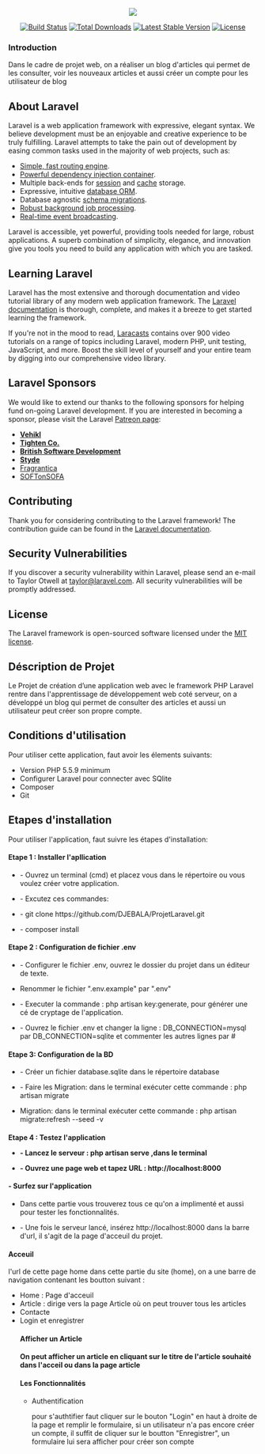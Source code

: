 
<p align="center"><img src="https://laravel.com/assets/img/components/logo-laravel.svg"></p>

<p align="center">
<a href="https://travis-ci.org/laravel/framework"><img src="https://travis-ci.org/laravel/framework.svg" alt="Build Status"></a>
<a href="https://packagist.org/packages/laravel/framework"><img src="https://poser.pugx.org/laravel/framework/d/total.svg" alt="Total Downloads"></a>
<a href="https://packagist.org/packages/laravel/framework"><img src="https://poser.pugx.org/laravel/framework/v/stable.svg" alt="Latest Stable Version"></a>
<a href="https://packagist.org/packages/laravel/framework"><img src="https://poser.pugx.org/laravel/framework/license.svg" alt="License"></a>
</p>
<h3>Introduction </h3>
<p> Dans le cadre de projet web, on a réaliser un blog d'articles qui permet de les consulter, voir les nouveaux articles et aussi créer un compte pour les utilisateur de blog </p>

## About Laravel

Laravel is a web application framework with expressive, elegant syntax. We believe development must be an enjoyable and creative experience to be truly fulfilling. Laravel attempts to take the pain out of development by easing common tasks used in the majority of web projects, such as:

- [Simple, fast routing engine](https://laravel.com/docs/routing).
- [Powerful dependency injection container](https://laravel.com/docs/container).
- Multiple back-ends for [session](https://laravel.com/docs/session) and [cache](https://laravel.com/docs/cache) storage.
- Expressive, intuitive [database ORM](https://laravel.com/docs/eloquent).
- Database agnostic [schema migrations](https://laravel.com/docs/migrations).
- [Robust background job processing](https://laravel.com/docs/queues).
- [Real-time event broadcasting](https://laravel.com/docs/broadcasting).

Laravel is accessible, yet powerful, providing tools needed for large, robust applications. A superb combination of simplicity, elegance, and innovation give you tools you need to build any application with which you are tasked.

## Learning Laravel

Laravel has the most extensive and thorough documentation and video tutorial library of any modern web application framework. The [Laravel documentation](https://laravel.com/docs) is thorough, complete, and makes it a breeze to get started learning the framework.

If you're not in the mood to read, [Laracasts](https://laracasts.com) contains over 900 video tutorials on a range of topics including Laravel, modern PHP, unit testing, JavaScript, and more. Boost the skill level of yourself and your entire team by digging into our comprehensive video library.

## Laravel Sponsors

We would like to extend our thanks to the following sponsors for helping fund on-going Laravel development. If you are interested in becoming a sponsor, please visit the Laravel [Patreon page](http://patreon.com/taylorotwell):

- **[Vehikl](http://vehikl.com)**
- **[Tighten Co.](https://tighten.co)**
- **[British Software Development](https://www.britishsoftware.co)**
- **[Styde](https://styde.net)**
- [Fragrantica](https://www.fragrantica.com)
- [SOFTonSOFA](https://softonsofa.com/)

## Contributing

Thank you for considering contributing to the Laravel framework! The contribution guide can be found in the [Laravel documentation](http://laravel.com/docs/contributions).

## Security Vulnerabilities

If you discover a security vulnerability within Laravel, please send an e-mail to Taylor Otwell at taylor@laravel.com. All security vulnerabilities will be promptly addressed.

## License

The Laravel framework is open-sourced software licensed under the [MIT license](http://opensource.org/licenses/MIT).
 

 ## Déscription de Projet
 <p>Le Projet de création d’une application web avec le framework PHP Laravel rentre dans l'apprentissage de développement web coté serveur, on a développé un blog qui permet de consulter des articles et aussi un utilisateur peut créer son propre compte.</p>

 ## Conditions d'utilisation
 <p>Pour utiliser cette application, faut avoir les élements suivants:</p>
 <ul>
 <li>Version PHP  5.5.9 minimum</li>
 <li>Configurer Laravel pour connecter avec SQlite</li>
 <li>Composer</li>
 <li>Git</li>
 </ul>

 ## Etapes d'installation 
 <p>Pour utiliser l'application, faut suivre les étapes d'installation:</p>
 
 <h4>Etape 1 : Installer l'apllication</h4>
 <ul>
 <li><p>- Ouvrez un terminal (cmd) et placez vous dans le répertoire ou vous voulez créer votre application.</p></li>
 <li><p>- Excutez ces commandes: </p></li> 
 <li><p>- git clone https://github.com/DJEBALA/ProjetLaravel.git</p></li>
 <li><p>- composer install<p></li>
 </ul>

 <h4> Etape 2 : Configuration de fichier .env</h4>
 <ul>
 <li><p>- Configurer le fichier .env, ouvrez le dossier du projet dans un éditeur de texte.</p></li>
  <li><p>Renommer le fichier ".env.example" par ".env"</p></li>
  <li><p>- Executer la commande : php artisan key:generate, pour générer une cé de cryptage de l'application.</p></li>
  <li><p>- Ouvrez le fichier .env et changer la ligne : DB_CONNECTION=mysql par DB_CONNECTION=sqlite et commenter les autres lignes par #<p></li>
  </ul>  
  <h4>Etape 3: Configuration de la BD</h4> 
  <ul>
  <li><p>- Créer un fichier database.sqlite dans le répertoire database</p></li>
   <li><p>- Faire les Migration: dans le terminal exécuter cette commande  : php artisan migrate</p></li>
   <li><p>Migration: dans le terminal exécuter cette commande : php artisan migrate:refresh --seed -v </p></li>
   </ul>

   <h4>Etape 4 : Testez l'application</li>
   <ul>
    <li><p>- Lancez le serveur : php artisan serve ,dans le terminal</p></li>
    <li><p>- Ouvrez une page web et tapez URL : http://localhost:8000</p></li>
    </ul>
    </ul>
    <h4>- Surfez sur l'application</h4>
    <ul>
    <li><p> Dans cette partie vous trouverez tous ce qu'on a implimenté et aussi pour tester  les fonctionnalités.</p></li>
    <li><p> - Une fois le serveur lancé, insérez http://localhost:8000   dans la barre d'url, il s'agit de la page d'acceuil du projet.</p></li>
    </ul>
    <h4>Acceuil</h4>
    <p> l'url de cette page home dans cette partie du site (home), on a une barre de navigation contenant les boutton suivant :
    <ul>
<li> Home : Page d'acceuil</li> 
<li> Article : dirige vers la page Article où on peut trouver tous les articles</li>
<li>Contacte </li>
<li> Login et enregistrer </li>

<h4>Afficher un Article<h4>
<p> On peut afficher un article en cliquant sur le titre de l'article souhaité dans l'acceil ou dans la page article<p>

<h4>Les Fonctionnalités</h4>
<ul>
   <li> Authentification </li>
<p> pour s'authtifier faut cliquer sur le bouton "Login" en haut à droite de la page et remplir le formulaire, si un utilisateur n'a pas encore créer un compte, il suffit de cliquer sur le boutton "Enregistrer", un formulaire lui sera afficher pour créer son compte</p>